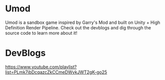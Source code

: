# Umod
Umod is a sandbox game inspired by Garry's Mod and built on Unity + High Definition Render Pipeline.  Check out the devblogs and dig through the source code to learn more about it!

# DevBlogs
 https://www.youtube.com/playlist?list=PLmk7ibDcqazcZkCCmeDWvkJWT2gK-go25
 
